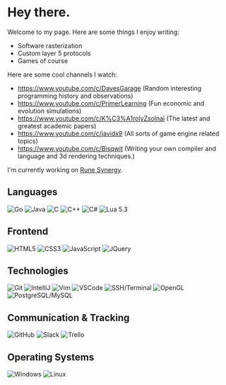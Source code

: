 # Hey there.

Welcome to my page. Here are some things I enjoy writing:

- Software rasterization
- Custom layer 5 protocols
- Games of course

Here are some cool channels I watch:
- https://www.youtube.com/c/DavesGarage (Random interesting programming history and observations)
- https://www.youtube.com/c/PrimerLearning (Fun economic and evolution simulations)
- https://www.youtube.com/c/K%C3%A1rolyZsolnai (The latest and greatest academic papers)
- https://www.youtube.com/c/javidx9 (All sorts of game engine related topics)
- https://www.youtube.com/c/Bisqwit (Writing your own compiler and language and 3d rendering techniques.)

I'm currently working on [Rune Synergy](https://github.com/medievalsoftware/runesynergy).

## Languages
![Go](https://medieval.software/img/tech/lang/golang.png)
![Java](https://medieval.software/img/tech/lang/java.png)
![C](https://medieval.software/img/tech/lang/c.png)
![C++](https://medieval.software/img/tech/lang/c++.png)
![C#](https://medieval.software/img/tech/lang/csharp.png)
![Lua 5.3](https://medieval.software/img/tech/lang/lua.png)

## Frontend
![HTML5](https://medieval.software/img/tech/web/html5.png)
![CSS3](https://medieval.software/img/tech/web/css3.png)
![JavaScript](https://medieval.software/img/tech/web/js.png)
![JQuery](https://medieval.software/img/tech/web/jquery.png)

## Technologies
![Git](https://medieval.software/img/tech/tool/git.png)
![IntelliJ](https://medieval.software/img/tech/tool/intellij.png)
![Vim](https://medieval.software/img/tech/tool/vim.png)
![VSCode](https://medieval.software/img/tech/tool/vscode.png)
![SSH/Terminal](https://medieval.software/img/tech/tool/ssh.png)
![OpenGL](https://medieval.software/img/tech/tool/opengl.png)
![PostgreSQL/MySQL](https://medieval.software/img/tech/tool/postgresql.png)

## Communication & Tracking
![GitHub](https://medieval.software/img/tech/tool/github.png)
![Slack](https://medieval.software/img/tech/tool/slack.png)
![Trello](https://medieval.software/img/tech/web/trello.png)

## Operating Systems
![Windows](https://medieval.software/img/tech/os/win11.png)
![Linux](https://medieval.software/img/tech/os/linux.png)
